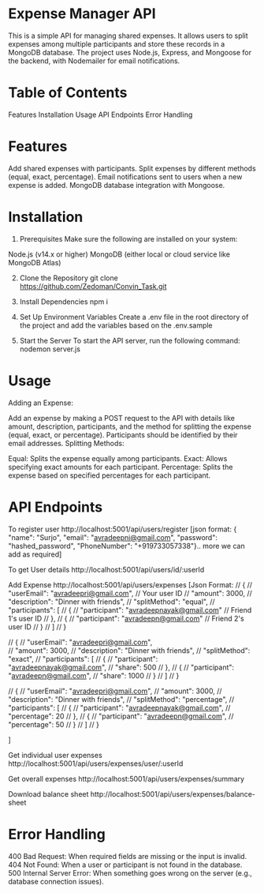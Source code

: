 # Expense Manager API
This is a simple API for managing shared expenses. It allows users to split expenses among multiple participants and store these records in a MongoDB database. The project uses Node.js, Express, and Mongoose for the backend, with Nodemailer for email notifications.

# Table of Contents
Features
Installation
Usage
API Endpoints
Error Handling

# Features
Add shared expenses with participants.
Split expenses by different methods (equal, exact, percentage).
Email notifications sent to users when a new expense is added.
MongoDB database integration with Mongoose.


# Installation
1. Prerequisites
Make sure the following are installed on your system:

Node.js (v14.x or higher)
MongoDB (either local or cloud service like MongoDB Atlas)

2. Clone the Repository
git clone https://github.com/Zedoman/Convin_Task.git

3. Install Dependencies
npm i

4. Set Up Environment Variables
Create a .env file in the root directory of the project and add the variables based on the .env.sample

5. Start the Server
To start the API server, run the following command:
nodemon server.js


# Usage
Adding an Expense:

Add an expense by making a POST request to the API with details like amount, description, participants, and the method for splitting the expense (equal, exact, or percentage).
Participants should be identified by their email addresses.
Splitting Methods:

Equal: Splits the expense equally among participants.
Exact: Allows specifying exact amounts for each participant.
Percentage: Splits the expense based on specified percentages for each participant.


# API Endpoints
To register user
http://localhost:5001/api/users/register
[json format: {
  "name": "Surjo",
  "email": "avradeepni@gmail.com",
  "password": "hashed_password",
  "PhoneNumber": "+919733057338"}.. more we can add as required]

To get User details
http://localhost:5001/api/users/id/:userId

Add Expense
http://localhost:5001/api/users/expenses
[Json Format: // {
//   "userEmail": "avradeepri@gmail.com",  // Your user ID
//   "amount": 3000,
//   "description": "Dinner with friends",
//   "splitMethod": "equal",
//   "participants": [
//     {
//       "participant": "avradeepnayak@gmail.com"  // Friend 1's user ID
//     },
//     {
//       "participant": "avradeepn@gmail.com"  // Friend 2's user ID
//     }
//   ]
// }


// {
//   "userEmail": "avradeepri@gmail.com",  
//   "amount": 3000,
//   "description": "Dinner with friends",
//   "splitMethod": "exact",
//   "participants": [
//       {
//         "participant": "avradeepnayak@gmail.com",
//         "share": 500
//       },
//       {
//         "participant": "avradeepn@gmail.com",
//         "share": 1000
//       }
//   ]
// }


// {
//   "userEmail": "avradeepri@gmail.com",
//   "amount": 3000,
//   "description": "Dinner with friends",
//   "splitMethod": "percentage",
//   "participants": [
//     {
//       "participant": "avradeepnayak@gmail.com",
//       "percentage": 20
//     },
//     {
//       "participant": "avradeepn@gmail.com",
//       "percentage": 50
//     }
//   ]
// }

]

Get individual user expenses
http://localhost:5001/api/users/expenses/user/:userId

Get overall expenses
http://localhost:5001/api/users/expenses/summary

Download balance sheet
http://localhost:5001/api/users/expenses/balance-sheet


# Error Handling
400 Bad Request: When required fields are missing or the input is invalid.
404 Not Found: When a user or participant is not found in the database.
500 Internal Server Error: When something goes wrong on the server (e.g., database connection issues).
